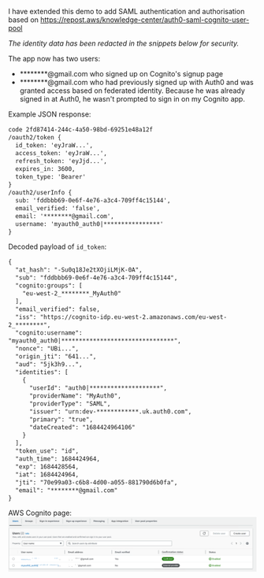 I have extended this demo to add SAML authentication and authorisation based on
https://repost.aws/knowledge-center/auth0-saml-cognito-user-pool

_The identity data has been redacted in the snippets below for security._

The app now has two users:
 - ********@gmail.com who signed up on Cognito's signup page
 - ********@gmail.com who had previously signed up with Auth0 and was granted access based on federated identity.
Because he was already signed in at Auth0, he wasn't prompted to sign in on my Cognito app.

Example JSON response:
``` 
code 2fd87414-244c-4a50-98bd-69251e48a12f
/oauth2/token {
  id_token: 'eyJraW...',
  access_token: 'eyJraW...',
  refresh_token: 'eyJjd...',
  expires_in: 3600,
  token_type: 'Bearer'
}
/oauth2/userInfo {
  sub: 'fddbbb69-0e6f-4e76-a3c4-709ff4c15144',
  email_verified: 'false',
  email: '********@gmail.com',
  username: 'myauth0_auth0|****************'
}
```

Decoded payload of `id_token`:
``` 
{
  "at_hash": "-Su0q18Je2tXOjiLMjK-0A",
  "sub": "fddbbb69-0e6f-4e76-a3c4-709ff4c15144",
  "cognito:groups": [
    "eu-west-2_********_MyAuth0"
  ],
  "email_verified": false,
  "iss": "https://cognito-idp.eu-west-2.amazonaws.com/eu-west-2_********",
  "cognito:username": "myauth0_auth0|********************************",
  "nonce": "UBi...",
  "origin_jti": "641...",
  "aud": "5jk3h9...",
  "identities": [
    {
      "userId": "auth0|********************",
      "providerName": "MyAuth0",
      "providerType": "SAML",
      "issuer": "urn:dev-************.uk.auth0.com",
      "primary": "true",
      "dateCreated": "1684424964106"
    }
  ],
  "token_use": "id",
  "auth_time": 1684424964,
  "exp": 1684428564,
  "iat": 1684424964,
  "jti": "70e99a03-c6b8-4d00-a055-881790d6b0fa",
  "email": "********@gmail.com"
}
```

AWS Cognito page:
![](./images/aws-cognito-users.png)